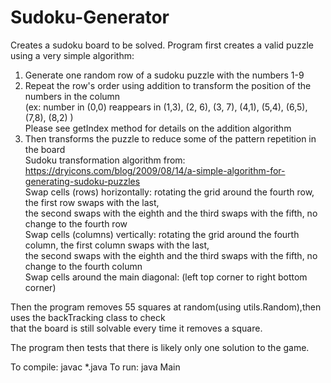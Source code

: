 # Sudoku-Generator
Creates a sudoku board to be solved. 
Program first creates a valid puzzle using a very simple algorithm:
  1. Generate one random row of a sudoku puzzle with the numbers 1-9  
  2. Repeat the row's order using addition to transform the position of the numbers in the column  
    (ex: number in (0,0) reappears in (1,3), (2, 6), (3, 7), (4,1), (5,4), (6,5), (7,8), (8,2) )  
    Please see getIndex method for details on the addition algorithm  
  3. Then transforms the puzzle to reduce some of the pattern repetition in the board  
      Sudoku transformation algorithm from: https://dryicons.com/blog/2009/08/14/a-simple-algorithm-for-generating-sudoku-puzzles  
      Swap cells (rows) horizontally: rotating the grid around the fourth row, the first row swaps with the last,  
        the second swaps with the eighth and the third swaps with the fifth, no change to the fourth row  
      Swap cells (columns) vertically: rotating the grid around the fourth column, the first column swaps with the last,  
        the second swaps with the eighth and the third swaps with the fifth, no change to the fourth column  
      Swap cells around the main diagonal: (left top corner to right bottom corner)  
      
Then the program removes 55 squares at random(using utils.Random),then uses the backTracking class to check  
  that the board is still solvable every time it removes a square.  

The program then tests that there is likely only one solution to the game.  


To compile: javac *.java
To run: java Main
